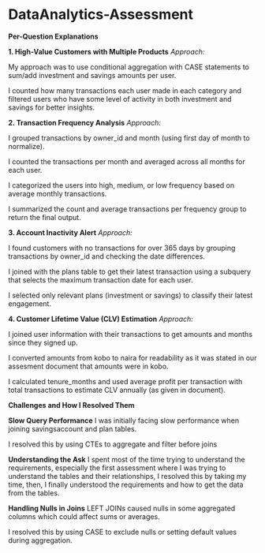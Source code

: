 # DataAnalytics-Assessment

**Per-Question Explanations**

**1. High-Value Customers with Multiple Products**
_Approach:_

My approach was to use conditional aggregation with CASE statements to sum/add investment and savings amounts per user.

I counted how many transactions each user made in each category and filtered users who have some level of activity in both investment and savings for better insights.


**2. Transaction Frequency Analysis**
_Approach:_

I grouped transactions by owner_id and month (using first day of month to normalize).

I counted the transactions per month and averaged across all months for each user.

I categorized the users into high, medium, or low frequency based on average monthly transactions.

I summarized the count and average transactions per frequency group to return the final output.



**3. Account Inactivity Alert** 
_Approach:_

I found customers with no transactions for over 365 days by grouping transactions by owner_id and checking the date differences.

I joined with the plans table to get their latest transaction using a subquery that selects the maximum transaction date for each user.

I selected only relevant plans (investment or savings) to classify their latest engagement.



**4. Customer Lifetime Value (CLV) Estimation**
_Approach:_

I joined user information with their transactions to get amounts and months since they signed up.

I converted amounts from kobo to naira for readability as it was stated in our assesment document that amounts were in kobo.

I calculated tenure_months and used average profit per transaction with total transactions to estimate CLV annually (as given in document).


**Challenges and How I Resolved Them**

**Slow Query Performance**
I was initially facing slow performance when joining savingsaccount and plan tables.

I resolved this by using CTEs to aggregate and filter before joins

**Understanding the Ask**
I spent most of the time trying to understand the requirements, especially the first assessment where I was trying to understand the tables and their relationships, I resolved this by taking my time, then, I finally understood the requirements and how to get the data from the tables.



**Handling Nulls in Joins**
LEFT JOINs caused nulls in some aggregated columns which could affect sums or averages.

I resolved this by using CASE to exclude nulls or setting default values during aggregation.
